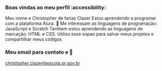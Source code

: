 ### Boas vindas ao meu perfil :accessibility:
Meu nome e Christopher de farias Clazer
Estou aprendendo a programar com a plataforma Alura. 📸
Me interessam as linguagens de programação: JavaScript e Scratch
Tambem estou aprendendo as linguagens de marcação: HTML e CSS.
Utilizo esse espao para salvar meus projetos e compartilhar meus códigos

### Meu email para contato e 📧

christopher.clazer@escola.pr.gov.br
<!--
**christopher1712/christopher1712** is a ✨ _special_ ✨ repository because its `README.md` (this file) appears on your GitHub profile.

Here are some ideas to get you started:

- 🔭 I’m currently working on ...
- 🌱 I’m currently learning ...
- 👯 I’m looking to collaborate on ...
- 🤔 I’m looking for help with ...
- 💬 Ask me about ...
- 📫 How to reach me: ...
- 😄 Pronouns: ...
- ⚡ Fun fact: ...
-->

